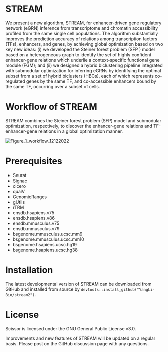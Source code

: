 # STREAM
We present a new algorithm, STREAM, for enhancer-driven gene regulatory network (eGRN) inference from transcriptome and chromatin accessibility profiled from the same single cell populations. The algorithm substantially improves the prediction accuracy of relations among transcription factors (TFs), enhancers, and genes, by achieving global optimization based on two key new ideas: (i) we developed the Steiner forest problem (SFP  ) model based on a heterogeneous graph to identify the set of highly confident enhancer-gene relations which underlie a context-specific functional gene module (FGM); and (ii) we designed a hybrid biclustering pipeline integrated with submodular optimization for inferring eGRNs by identifying the optimal subset from a set of hybrid biclusters (HBCs), each of which represents co-regulated genes by the same TF, and co-accessible enhancers bound by the same TF, occurring over a subset of cells. 

# Workflow of STREAM
STREAM combines the Steiner forest problem (SFP) model and submodular optimization, respectively, to discover the enhancer-gene relations and TF-enhancer-gene relations in a global optimization manner.

![Figure_1_workflow_12122022](https://user-images.githubusercontent.com/35290254/207700357-5bc15019-4733-48b1-ad3f-7613769b8285.jpg)

# Prerequisites
- Seurat
- Signac
- cicero
- qualV
- GenomicRanges
- gUtils
- rTRM
- ensdb.hsapiens.v75
- ensdb.hsapiens.v86
- ensdb.mmusculus.v75
- ensdb.mmusculus.v79
- bsgenome.mmusculus.ucsc.mm9
- bsgenome.mmusculus.ucsc.mm10
- bsgenome.hsapiens.ucsc.hg19
- bsgenome.hsapiens.ucsc.hg38

# Installation
The latest developmental version of STREAM can be downloaded from GitHub and installed from source by `devtools::install_github("YangLi-Bio/stream2")`.

# License
Scissor is licensed under the GNU General Public License v3.0.

Improvements and new features of STREAM will be updated on a regular basis. Please post on the GitHub discussion page with any questions.
